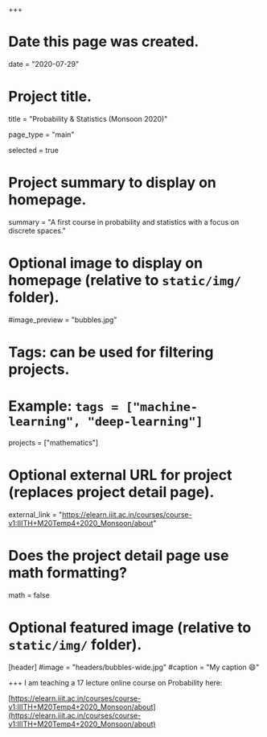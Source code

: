 +++
# Date this page was created.
date = "2020-07-29"

# Project title.
title = "Probability & Statistics (Monsoon 2020)"

page_type = "main"

selected = true

# Project summary to display on homepage.
summary = "A first course in probability and statistics with a focus on discrete spaces."

# Optional image to display on homepage (relative to `static/img/` folder).
#image_preview = "bubbles.jpg"

# Tags: can be used for filtering projects.
# Example: `tags = ["machine-learning", "deep-learning"]`
projects = ["mathematics"]

# Optional external URL for project (replaces project detail page).
external_link = "https://elearn.iiit.ac.in/courses/course-v1:IIITH+M20Temp4+2020_Monsoon/about"

# Does the project detail page use math formatting?
math = false

# Optional featured image (relative to `static/img/` folder).
[header]
#image = "headers/bubbles-wide.jpg"
#caption = "My caption :smile:"

+++
I am teaching a 17 lecture online course on Probability here: 

[https://elearn.iiit.ac.in/courses/course-v1:IIITH+M20Temp4+2020_Monsoon/about](https://elearn.iiit.ac.in/courses/course-v1:IIITH+M20Temp4+2020_Monsoon/about)
